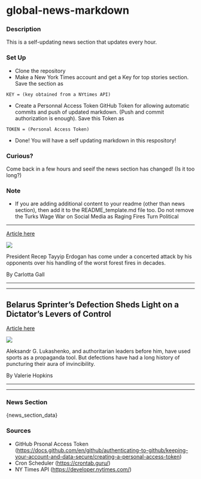 # global-news-markdown

### Description 
This is a self-updating news section that updates every hour.

### Set Up 
* Clone the repository
* Make a New York Times account and get a Key for top stories section. Save the section as 
 ```
 KEY = (key obtained from a NYtimes API)
 ```
*  Create a Personnal Access Token GitHub Token for allowing automatic commits and push of updated markdown. (Push and commit authorization is enough). Save this Token as 
```
TOKEN = (Personal Access Token)
```
* Done! You will have a self updating markdown in this respository!

### Curious?
Come back in a few hours and seeif the news section has changed! (Is it too long?)

### Note
* If you are adding additional content to your readme (other than news section), then add it to the README_template.md file too. Do not remove the Turks Wage War on Social Media as Raging Fires Turn Political
-------------------------------------------------------------

[Article here](https://www.nytimes.com/2021/08/04/world/europe/turkey-fires-erdogan-anger.html)

[![](https://static01.nyt.com/images/2021/08/04/world/04turkey-wildfires/merlin_192447336_13fb3363-432b-4377-9ba2-daf2d0b71f80-superJumbo.jpg)](https://www.nytimes.com/2021/08/04/world/europe/turkey-fires-erdogan-anger.html)

President Recep Tayyip Erdogan has come under a concerted attack by his opponents over his handling of the worst forest fires in decades.

By Carlotta Gall

* * *

* * *

Belarus Sprinter’s Defection Sheds Light on a Dictator’s Levers of Control
--------------------------------------------------------------------------

[Article here](https://www.nytimes.com/2021/08/04/world/europe/olympics-belarus-sprinters-defection-kristina-timanovskaya-lukashenko.html)

[![](https://static01.nyt.com/images/2021/08/04/world/04belarus-olympics01/merlin_192596367_b834c83f-7ed0-4851-ac0c-ce863571367d-superJumbo.jpg)](https://www.nytimes.com/2021/08/04/world/europe/olympics-belarus-sprinters-defection-kristina-timanovskaya-lukashenko.html)

Aleksandr G. Lukashenko, and authoritarian leaders before him, have used sports as a propaganda tool. But defections have had a long history of puncturing their aura of invincibility.

By Valerie Hopkins

* * *

* * *

### News Section 
{news_section_data}


### Sources 
* GitHub Prsonal Access Token (https://docs.github.com/en/github/authenticating-to-github/keeping-your-account-and-data-secure/creating-a-personal-access-token)
* Cron Scheduler (https://crontab.guru/)
* NY Times API (https://developer.nytimes.com/)
